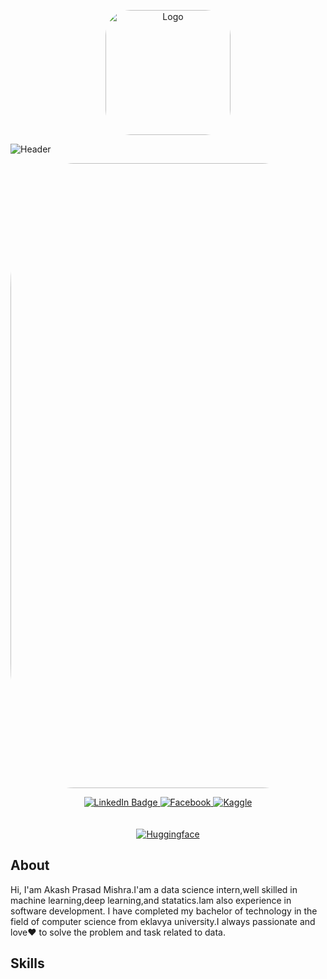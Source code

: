 <p align="center">
  <img src=https://i.postimg.cc/Z5FPx5fm/data-analysis-icon-icons-com-52842.png" alt="Logo" width="200" style="border-radius: 20%;" />
</p>

![Header](./https://i.postimg.cc/gkpK77xm/github-header-image.png)



<p align="center">
  <img src="https://i.postimg.cc/gkpK77xm/github-header-image.png" alt="Logo" width="1000" style="border-radius: 20%;" />
</p>




<div id="badges" align="center">
  <a href="https://www.linkedin.com/in/akash-prasad-mishra-85a4991b1/">
    <img src="https://img.shields.io/badge/LinkedIn-blue?style=for-the-badge&logo=linkedin&logoColor=white" alt="LinkedIn Badge"/>
  </a>
  <a href="https://www.facebook.com/profile.php?id=100005612926530">
    <img src="https://img.shields.io/badge/Facebook-1877F2?style=for-the-badge&logo=facebook&logoColor=white" alt="Facebook"/>
  </a>
  
  <a href="https://www.kaggle.com/akashmishraaa">
    <img src="https://img.shields.io/badge/Kaggle-20BEFF?style=for-the-badge&logo=Kaggle&logoColor=white" alt="Kaggle"/>
  </a>

  </div><br><br>

 
 <div id="badges" align="center">
   <a href="https://huggingface.co/AkashPrasadMishra">
    <img src="https://huggingface.co/datasets/huggingface/badges/resolve/main/follow-me-on-HF-xl.svg" alt="Huggingface"/>
  </a>
 </div>

 ## About

 Hi, I'am Akash Prasad Mishra.I'am a data science intern,well skilled in machine learning,deep learning,and statatics.Iam also experience in software 
 development.
 I have completed my bachelor of technology in the field of computer science from eklavya university.I always passionate and love❤️ to solve the problem and  task related to data.



## Skills



 







